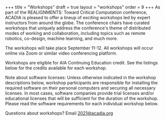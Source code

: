 +++
title = "Workshops"
draft = true
layout = "workshops"
order = 9
+++
As part of the REALIGNMENTS: Toward Critical Computation conference, ACADIA is pleased to offer a lineup of exciting workshops led by expert instructors from around the globe. The conference chairs have curated workshops that uniquely address the conference's theme of distributed modes of working and collaboration, including topics such as remote robotics, co-design, machine learning, and much more.

The workshops will take place September 11-12. All workshops will occur online via Zoom or similar video conferencing platform. 

Workshops are eligible for AIA Continuing Education credit. See the listings below for the credits available for each workshop.

Note about software licenses: Unless otherwise indicated in the workshop descriptions below, workshop participants are responsible for installing the required software on their personal computers and securing all necessary licenses. In most cases, software companies provide trial licenses and/or educational licenses that will be sufficient for the duration of the workshop. Please read the software requirements for each individual workshop below. 

Questions about workshops? Email 2021@acadia.org
